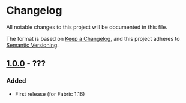 # Changelog
All notable changes to this project will be documented in this file.

The format is based on [Keep a Changelog](https://keepachangelog.com/en/1.0.0/),
and this project adheres to [Semantic Versioning](https://semver.org/spec/v2.0.0.html).

## [1.0.0] - ???
### Added
- First release (for Fabric 1.16)

[Unreleased]: https://github.com/xf8b/MoreFeatures/compare/1.0.0...HEAD
[1.0.0]: https://github.com/xf8b/MoreFeatures/compare/ae3779fc5dfbc0fff47f28b180b3b9fe89eb21f8...1.0.0